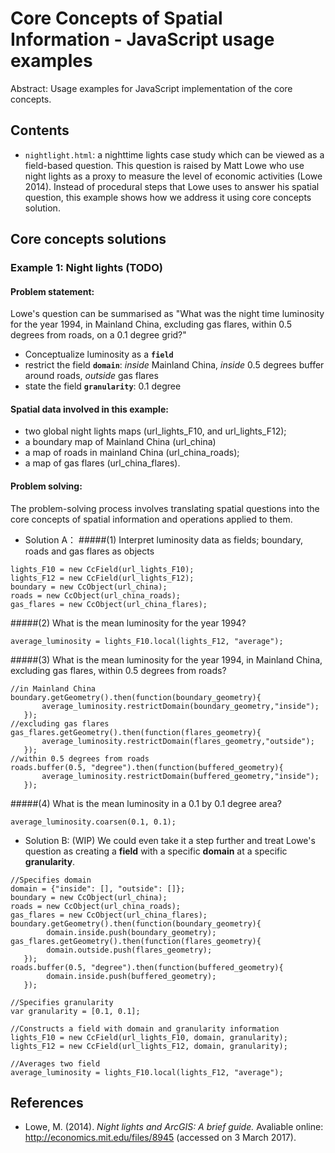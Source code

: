 Core Concepts of Spatial Information - JavaScript usage examples
=============================================

Abstract: Usage examples for JavaScript implementation of the core concepts.

Contents
----------------------

- `nightlight.html`: a nighttime lights case study which can be viewed as a field-based question. This question is raised
 by Matt Lowe who use night lights as a proxy to measure the level of economic activities (Lowe 2014). Instead of procedural
 steps that Lowe uses to answer his spatial question, this example shows how we address it using core concepts solution.

Core concepts solutions
-----------------------------------------

### Example 1: Night lights (TODO)
#### Problem statement:
Lowe's question can be summarised as "What was the night time luminosity for the year 1994, in Mainland China,
excluding gas flares, within 0.5 degrees from roads, on a 0.1 degree grid?"
- Conceptualize luminosity as a **`field`**
- restrict the field **`domain`**: *inside* Mainland China, *inside* 0.5 degrees buffer around roads, *outside* gas flares
- state the field **`granularity`**: 0.1 degree

#### Spatial data involved in this example:
- two global night lights maps (url_lights_F10, and url_lights_F12);
- a boundary map of Mainland China (url_china)
- a map of roads in mainland China (url_china_roads);
- a map of gas flares (url_china_flares).

#### Problem solving:
The problem-solving process involves translating spatial questions into the
core concepts of spatial information and operations applied to them.
- Solution A：
#####(1) Interpret luminosity data as fields; boundary, roads and gas flares as objects
```
lights_F10 = new CcField(url_lights_F10);
lights_F12 = new CcField(url_lights_F12);
boundary = new CcObject(url_china);
roads = new CcObject(url_china_roads);
gas_flares = new CcObject(url_china_flares);
```
#####(2) What is the mean luminosity for the year 1994?
```
average_luminosity = lights_F10.local(lights_F12, "average");
```

#####(3) What is the mean luminosity for the year 1994, in Mainland China, excluding gas flares, within 0.5 degrees from roads?
```
//in Mainland China
boundary.getGeometry().then(function(boundary_geometry){
       average_luminosity.restrictDomain(boundary_geometry,"inside");
   });
//excluding gas flares
gas_flares.getGeometry().then(function(flares_geometry){
       average_luminosity.restrictDomain(flares_geometry,"outside");
   });
//within 0.5 degrees from roads
roads.buffer(0.5, "degree").then(function(buffered_geometry){
       average_luminosity.restrictDomain(buffered_geometry,"inside");
   });
```
#####(4) What is the mean luminosity in a 0.1 by 0.1 degree area?
```
average_luminosity.coarsen(0.1, 0.1);
```
- Solution B: (WIP)
We could even take it a step further and treat Lowe's question as creating a **field** with a specific **domain**
at a specific **granularity**.
```
//Specifies domain
domain = {"inside": [], "outside": []};
boundary = new CcObject(url_china);
roads = new CcObject(url_china_roads);
gas_flares = new CcObject(url_china_flares);
boundary.getGeometry().then(function(boundary_geometry){
        domain.inside.push(boundary_geometry);
gas_flares.getGeometry().then(function(flares_geometry){
        domain.outside.push(flares_geometry);
   });
roads.buffer(0.5, "degree").then(function(buffered_geometry){
        domain.inside.push(buffered_geometry);
   });

//Specifies granularity
var granularity = [0.1, 0.1];

//Constructs a field with domain and granularity information
lights_F10 = new CcField(url_lights_F10, domain, granularity);
lights_F12 = new CcField(url_lights_F12, domain, granularity);

//Averages two field
average_luminosity = lights_F10.local(lights_F12, "average");
```
References
----------
- Lowe, M. (2014). *Night lights and ArcGIS: A brief guide.* Avaliable online: http://economics.mit.edu/files/8945 (accessed on 3 March 2017).
